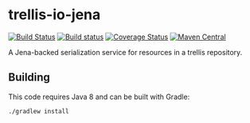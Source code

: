 # trellis-io-jena

[![Build Status](https://travis-ci.org/trellis-ldp/trellis-io-jena.png?branch=master)](https://travis-ci.org/trellis-ldp/trellis-io-jena)
[![Build status](https://ci.appveyor.com/api/projects/status/awgd162sglw3oe7y?svg=true)](https://ci.appveyor.com/project/acoburn/trellis-io-jena)
[![Coverage Status](https://coveralls.io/repos/github/trellis-ldp/trellis-io-jena/badge.svg?branch=master)](https://coveralls.io/github/trellis-ldp/trellis-io-jena?branch=master)
[![Maven Central](https://maven-badges.herokuapp.com/maven-central/org.trellisldp/trellis-io-jena/badge.svg)](https://maven-badges.herokuapp.com/maven-central/org.trellisldp/trellis-io-jena/)

A Jena-backed serialization service for resources in a trellis repository.

## Building

This code requires Java 8 and can be built with Gradle:

    ./gradlew install
